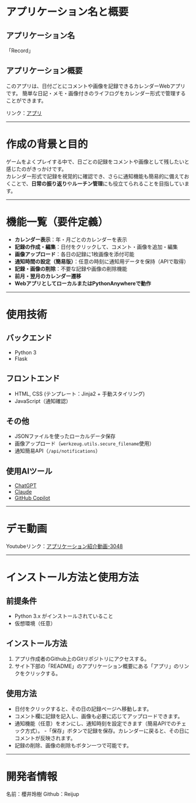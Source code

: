 # アプリケーション名と概要

## アプリケーション名

「Record」

## アプリケーション概要

このアプリは、日付ごとにコメントや画像を記録できるカレンダーWebアプリです。
簡単な日記・メモ・画像付きのライフログをカレンダー形式で管理することができます。

リンク：[アプリ](https://reijp.pythonanywhere.com/)

---

# 作成の背景と目的

ゲームをよくプレイする中で、日ごとの記録をコメントや画像として残したいと感じたのがきっかけです。  
カレンダー形式で記録を視覚的に確認でき、さらに通知機能も簡易的に備えておくことで、**日常の振り返り**や**ルーチン管理**にも役立てられることを目指しています。

---

# 機能一覧（要件定義）

- **カレンダー表示**：年・月ごとのカレンダーを表示
- **記録の作成・編集**：日付をクリックして、コメント・画像を追加・編集
- **画像アップロード**：各日の記録に1枚画像を添付可能
- **通知時間の設定（簡易版）**：任意の時刻に通知用データを保持（APIで取得）
- **記録・画像の削除**：不要な記録や画像の削除機能
- **前月・翌月のカレンダー遷移**
- **WebアプリとしてローカルまたはPythonAnywhereで動作**

---

# 使用技術

## バックエンド

- Python 3
- Flask

## フロントエンド

- HTML, CSS (テンプレート：Jinja2 + 手動スタイリング)
- JavaScript（通知確認）

## その他

- JSONファイルを使ったローカルデータ保存
- 画像アップロード（`werkzeug.utils.secure_filename`使用）
- 通知簡易API（`/api/notifications`）

## 使用AIツール

- [ChatGPT](https://chat.openai.com/)
- [Claude](https://claude.ai/)
- [GitHub Copilot](https://github.com/features/copilot)

---

# デモ動画

Youtubeリンク：[アプリケーション紹介動画-3048](https://youtu.be/bTm1UYLQfoI)

---

# インストール方法と使用方法

## 前提条件

- Python 3.x がインストールされていること
- 仮想環境（任意）

## インストール方法

1. アプリ作成者のGithub上のGitリポジトリにアクセスする。
2. サイト下部の「README」のアプリケーション概要にある「アプリ」のリンクをクリックする。

## 使用方法

- 日付をクリックすると、その日の記録ページへ移動します。
- コメント欄に記録を記入し、画像も必要に応じてアップロードできます。
- 通知機能（任意）をオンにし、通知時刻を設定できます（簡易APIでのチェック方式）。
-「保存」ボタンで記録を保存。カレンダーに戻ると、その日にコメントが反映されます。
- 記録の削除、画像の削除もボタン一つで可能です。

---

# 開発者情報

名前：櫻井玲樹
Github：Reijup
